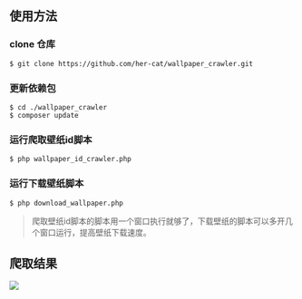 ## 使用方法
### clone 仓库
```
$ git clone https://github.com/her-cat/wallpaper_crawler.git
```
### 更新依赖包
```
$ cd ./wallpaper_crawler
$ composer update
```

### 运行爬取壁纸id脚本
```
$ php wallpaper_id_crawler.php
```

### 运行下载壁纸脚本
```
$ php download_wallpaper.php

```

> 爬取壁纸id脚本的脚本用一个窗口执行就够了，下载壁纸的脚本可以多开几个窗口运行，提高壁纸下载速度。


## 爬取结果
![](http://img.hxhsoft.cn/2018/04/06/QQ截图20180406193845.jpg)